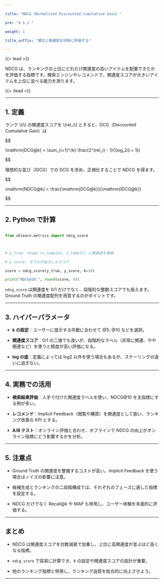 ```yaml
---

title: "NDCG（Normalized Discounted Cumulative Gain）"

pre: "4.5.1 "

weight: 1

title_suffix: "順位と関連度を同時に評価する"

---
```




{{< lead >}}

NDCG は、ランキングの上位にどれだけ関連度の高いアイテムを配置できたかを評価する指標です。検索エンジンやレコメンドで、関連度スコアが大きいアイテムを上位に並べる能力を測ります。

{{< /lead >}}



---



## 1. 定義



ランク \\(i\\) の関連度スコアを \\(rel_i\\) とすると、DCG（Discounted Cumulative Gain）は



$$

\mathrm{DCG@k} = \sum_{i=1}^{k} \frac{2^{rel_i} - 1}{\log_2(i + 1)}

$$



理想的な並び（IDCG）での DCG を求め、正規化することで NDCG を得ます。



$$

\mathrm{NDCG@k} = \frac{\mathrm{DCG@k}}{\mathrm{IDCG@k}}

$$



---



## 2. Python で計算



```python

from sklearn.metrics import ndcg_score



# y_true: shape (n_samples, n_labels) に関連度を格納

# y_score: モデルが出力したスコア

score = ndcg_score(y_true, y_score, k=10)

print("NDCG@10:", round(score, 4))

```



`ndcg_score` は関連度を 0/1 だけでなく、段階的な整数スコアでも扱えます。Ground Truth の関連度配列を用意するのがポイントです。



---



## 3. ハイパーパラメータ



- **k の設定**：ユーザーに提示する件数に合わせて @5, @10 などを選択。

- **関連度スコア**：0/1 の二値でも良いが、段階的なラベル（非常に関連、やや関連など）を使うと精度が高い評価になる。

- **log の底**：定義によっては log2 以外を使う場合もあるが、スケーリングの違いに過ぎない。



---



## 4. 実務での活用



- **検索結果評価**：人手で付けた関連度ラベルを使い、NDCG@10 を主指標にする例が多い。

- **レコメンド**：Implicit Feedback（閲覧や購買）を関連度として扱い、ランキング改善の KPI とする。

- **A/B テスト**：オンライン評価と合わせ、オフラインで NDCG の向上がオンライン指標にどう影響するかを分析。



---



## 5. 注意点



- Ground Truth の関連度を整備するコストが高い。Implicit Feedback を使う場合はノイズの影響に注意。

- 候補生成とランキングの二段階構成では、それぞれのフェーズに適した指標を設定する。

- NDCG だけでなく Recall@k や MAP も併用し、ユーザー体験を多面的に評価する。



---



## まとめ



- NDCG は関連度スコアを対数減衰で加重し、上位に高関連度が並ぶほど高くなる指標。

- `ndcg_score` で容易に計算でき、k の設定や関連度スコアの設計が重要。

- 他のランキング指標と併用し、ランキング品質を総合的に向上させよう。



---


